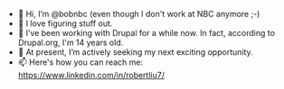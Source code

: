 - 👋 Hi, I’m @bobnbc (even though I don't work at NBC anymore ;-)
- 👀 I love figuring stuff out.
- 🌱 I’ve been working with Drupal for a while now. In fact, according to Drupal.org, I'm 14 years old.
- 💞️ At present, I’m actively seeking my next exciting opportunity.
- 📫 Here's how you can reach me:
https://www.linkedin.com/in/robertliu7/
<!---
bobnbc/bobnbc is a ✨ special ✨ repository because its `README.md` (this file) appears on your GitHub profile.
You can click the Preview link to take a look at your changes.
--->
